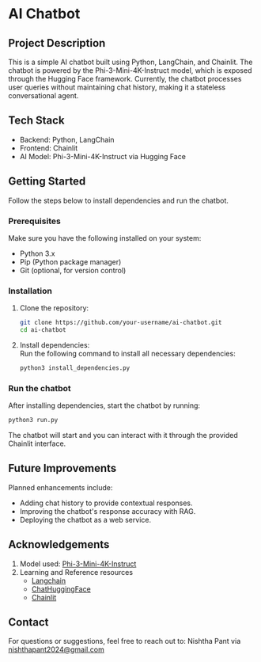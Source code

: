 # **AI Chatbot**

## Project Description
This is a simple AI chatbot built using Python, LangChain, and Chainlit. The chatbot is powered by the Phi-3-Mini-4K-Instruct model, which is exposed through the Hugging Face framework. Currently, the chatbot processes user queries without maintaining chat history, making it a stateless conversational agent.


## Tech Stack
- Backend: Python, LangChain
- Frontend: Chainlit
- AI Model: Phi-3-Mini-4K-Instruct via Hugging Face


## Getting Started
Follow the steps below to install dependencies and run the chatbot.

### Prerequisites
Make sure you have the following installed on your system:
- Python 3.x
- Pip (Python package manager)
- Git (optional, for version control)

### Installation
1. Clone the repository:  
   ```bash
   git clone https://github.com/your-username/ai-chatbot.git
   cd ai-chatbot
   ```

2. Install dependencies:  
   Run the following command to install all necessary dependencies:  
   ```bash
   python3 install_dependencies.py
   ```

### Run the chatbot
After installing dependencies, start the chatbot by running:  

```bash
python3 run.py
```

The chatbot will start and you can interact with it through the provided Chainlit interface.


## Future Improvements
Planned enhancements include:  
- Adding chat history to provide contextual responses.  
- Improving the chatbot's response accuracy with RAG.  
- Deploying the chatbot as a web service.  


## Acknowledgements
1. Model used: [Phi-3-Mini-4K-Instruct](https://huggingface.co/microsoft/Phi-3-mini-4k-instruct)
2. Learning and Reference resources
   - [Langchain](https://api.python.langchain.com/en/latest/langchain_api_reference.html)
   - [ChatHuggingFace](https://python.langchain.com/api_reference/huggingface/chat_models/langchain_huggingface.chat_models.huggingface.ChatHuggingFace.html)
   - [Chainlit](https://docs.chainlit.io/get-started/overview)


## Contact  
For questions or suggestions, feel free to reach out to:
Nishtha Pant via nishthapant2024@gmail.com